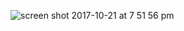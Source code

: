 ![screen shot 2017-10-21 at 7 51 56 pm](https://user-images.githubusercontent.com/29441324/31857677-69f36dd8-b699-11e7-90ab-9eff6710cd68.png)

